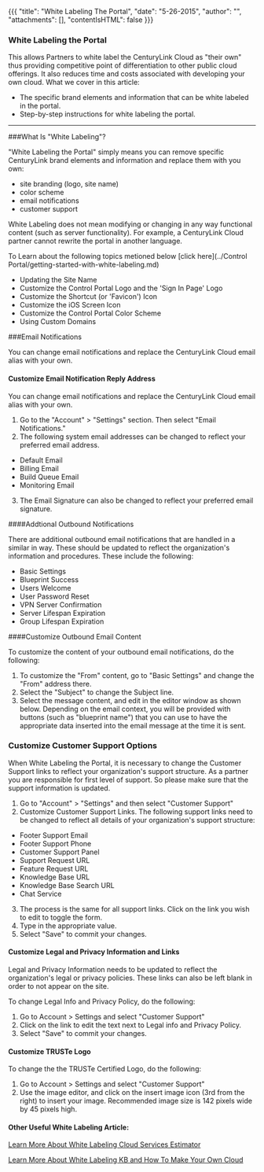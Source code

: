 {{{
  "title": "White Labeling The Portal",
  "date": "5-26-2015",
  "author": "",
  "attachments": [],
  "contentIsHTML": false
}}}

### White Labeling the Portal

This allows Partners to white label the CenturyLink Cloud as "their own" thus providing competitive point of differentiation to other public cloud offerings. It also reduces time and costs associated with developing your own cloud. What we cover in this article:

* The specific brand elements and information that can be white labeled in the portal.
* Step-by-step instructions for white labeling the portal.

---
###What Is "White Labeling"?

"White Labeling the Portal" simply means you can remove specific CenturyLink brand elements and information and replace them with you own:

* site branding (logo, site name)
* color scheme
* email notifications
* customer support 

White Labeling does not mean modifying or changing in any way functional content (such as server functionality). For example, a CenturyLink Cloud partner cannot rewrite the portal in another language. 

To Learn about the following topics metioned below [click here](../Control Portal/getting-started-with-white-labeling.md)
* Updating the Site Name
* Customize the Control Portal Logo and the 'Sign In Page' Logo
* Customize the Shortcut (or 'Favicon') Icon
* Customize the iOS Screen Icon
* Customize the Control Portal Color Scheme
* Using Custom Domains

###Email Notifications

You can change email notifications and replace the CenturyLink Cloud email alias with your own.

#### Customize Email Notification Reply Address

You can change email notifications and replace the CenturyLink Cloud email alias with your own. 

1. Go to the "Account" > "Settings" section. Then select "Email Notifications."
2. The following system email addresses can be changed to reflect your preferred email address.
  * Default Email
  * Billing Email
  * Build Queue Email
  * Monitoring Email
3. The Email Signature can also be changed to reflect your preferred email signature.

####Addtional Outbound Notifications

There are additional outbound email notifications that are handled in a similar in way. These should be updated to reflect the organization's information and procedures. These include the following:

* Basic Settings
* Blueprint Success 
* Users Welcome
* User Password Reset
* VPN Server Confirmation
* Server Lifespan Expiration 
* Group Lifespan Expiration

####Customize Outbound Email Content

To customize the content of your outbound email notifications, do the following:

1. To customize the "From" content, go to "Basic Settings" and change the "From" address there.
2. Select the "Subject" to change the Subject line.
3. Select the message content, and edit in the editor window as shown below. Depending on the email context, you will be provided with buttons (such as "blueprint name") that you can use to have the appropriate data inserted into the email message at the time it is sent.

### Customize Customer Support Options

When White Labeling the Portal, it is necessary to change the Customer Support links to reflect your organization's support structure. As a partner you are responsible for first level of support. So please make sure that the support information is updated.

1. Go to "Account" > "Settings" and then select "Customer Support"
2. Customize Customer Support Links. The following support links need to be changed to reflect all details of your organization's support structure: 
  * Footer Support Email
  * Footer Support Phone
  * Customer Support Panel
  * Support Request URL
  * Feature Request URL
  * Knowledge Base URL
  * Knowledge Base Search URL
  * Chat Service
3. The process is the same for all support links. Click on the link you wish to edit to toggle the form. 
4. Type in the appropriate value.
5. Select "Save" to commit your changes.

#### Customize Legal and Privacy Information and Links

Legal and Privacy Information needs to be updated to reflect the organization's legal or privacy policies. These links can also be left blank in order to not appear on the site.

To change Legal Info and Privacy Policy, do the following:
1. Go to Account > Settings and select "Customer Support"
2. Click on the link to edit the text next to Legal info and Privacy Policy.
3. Select "Save" to commit your changes.

#### Customize TRUSTe Logo

To change the the TRUSTe Certified Logo, do the following:

1. Go to Account > Settings and select "Customer Support"
2. Use the image editor, and click on the insert image icon (3rd from the right) to insert your image. Recommended image size is 142 pixels wide by 45 pixels high.

#### Other Useful White Labeling Article:

[Learn More About White Labeling Cloud Services Estimator](https://www.centurylinkcloud.com/blog/post/cloud-services-estimator-now-open-source/)

[Learn More About White Labeling KB and How To Make Your Own Cloud](https://www.centurylinkcloud.com/blog/post/take-control-channel-partners-and-enterprise-customers-can-make-our-cloud-their-own/)
